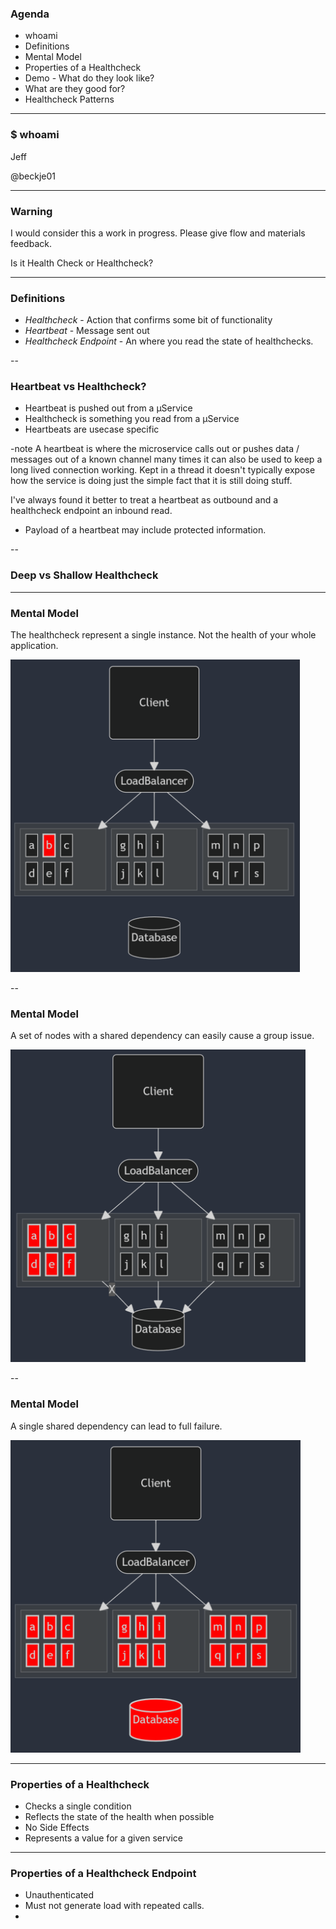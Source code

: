 ### Agenda

 * whoami
 * Definitions
 * Mental Model
 * Properties of a Healthcheck
 * Demo - What do they look like?
 * What are they good for?
 * Healthcheck Patterns

----
### $ whoami

Jeff

@beckje01

----
### Warning

I would consider this a work in progress. Please give flow and materials feedback.

Is it Health Check or Healthcheck?

----
### Definitions 

 * *Healthcheck* - Action that confirms some bit of functionality
 * *Heartbeat* - Message sent out
 * *Healthcheck Endpoint* - An where you read the state of healthchecks.

--
### Heartbeat vs Healthcheck?

 * Heartbeat is pushed out from a μService
 * Healthcheck is something you read from a μService
 * Heartbeats are usecase specific

-note
A heartbeat is where the microservice calls out or pushes data / messages out of a known  channel many times it can also be used to keep a long lived connection working. Kept in a thread it doesn't typically expose how the service is doing just the simple fact that it is still doing stuff.

I've always found it better to treat a heartbeat as outbound and a healthcheck endpoint an inbound read.

 * Payload of a heartbeat may include protected information.

--
### Deep vs Shallow Healthcheck

----
### Mental Model

The healthcheck represent a single instance. Not the health of your whole application. 

<img src="images/healthcheck/hc-single-bad.png" height="500"/>

--
### Mental Model

A set of nodes with a shared dependency can easily cause a group issue.

<img src="images/healthcheck/hc-region-bad.png" height="500"/>

--
### Mental Model

A single shared dependency can lead to full failure.

<img src="images/healthcheck/hc-many-bad.png" height="500"/>

----
### Properties of a Healthcheck

* Checks a single condition
* Reflects the state of the health when possible
* No Side Effects
* Represents a value for a given service

----
### Properties of a Healthcheck Endpoint

* Unauthenticated 
* Must not generate load with repeated calls.
* 